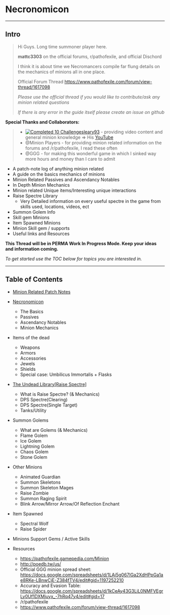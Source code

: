 # Necronomicon

---

## Intro

> Hi Guys. Long time summoner player here. 
>
> **mattc3303** on the official forums, r/pathofexile, and official Dischord
>
> I think it is about time we Necromancers compile far flung details on the mechanics of minions all in one place. 
>
> Official Forum Thread https://www.pathofexile.com/forum/view-thread/1617098
>
> *Please use the official thread if you would like to contribute/ask any minion related questions*
>
> *If there is any error in the guide itself please create an issue on github*

**Special Thanks and Collaborators:**

> - [![Completed 10 Challenges](https://web.poecdn.com/image/icons/achievements/10.png?v=12)leary93](https://www.pathofexile.com/account/view-profile/leary93) - providing video content and general minion knowledge => His [YouTube](https://www.youtube.com/channel/UCfzgUpVcv6wzrs5TwKZaGJQ) 
> - @Minion Players - for providing minion related information on the forums and /r/pathofexile, I read these often
> - @GGG - for making this wonderful game in which I sinked way more hours and money than I care to admit

- A patch-note log of anything minion related
- A guide on the basics mechanics of minions
- Minion Related Passives and Ascendancy Notables
- In Depth Minion Mechanics
- Minion related Unique items/Interesting unique interactions
- Raise Spectre Library
  - Very Detailed information on every useful spectre in the game from skills used, locations, videos, ect
- Summon Golem Info
- Skill gem Minions
- Item Spawned Minions
- Minion Skill gem / supports
- Useful links and Resources

**This Thread will be in PERMA Work In Progress Mode. Keep your ideas and information coming.**

*To get started use the TOC below for topics you are interested in.*

---

## Table of Contents

- [Minion Related Patch Notes](https://github.com/Mattc33/Necronomicon/blob/master/patchNotes.md)

- [Necronomicon](https://github.com/Mattc33/Necronomicon/blob/master/Necronomicon.md)

  - The Basics
  - Passives
  - Ascendancy Notables
  - Minion Mechanics

- Items of the dead

  - Weapons
  - Armors
  - Accessories
  - Jewels
  - Shields
  - Special case: Umbilicus Immortalis + Flasks

- [The Undead Library[Raise Spectre]](https://github.com/Mattc33/Necronomicon/blob/master/UndeadLibrary.md)

  - What is Raise Spectre? (& Mechanics)
  - DPS Spectre(Clearing)
  - DPS Spectre(Single Target)
  - Tanks/Utility

- Summon Golems

  - What are Golems (& Mechanics)
  - Flame Golem
  - Ice Golem
  - Lightning Golem
  - Chaos Golem
  - Stone Golem

- Other Minions

  - Animated Guardian
  - Summon Skeletons
  - Summon Skeleton Mages
  - Raise Zombie
  - Summon Raging Spirit
  - Blink Arrow/Mirror Arrow/Of Reflection Enchant

- Item Spawned

  - Spectral Wolf
  - Raise Spider

- Minions Support Gems / Active Skills

- Resources

  - https://pathofexile.gamepedia.com/Minion
  - http://poedb.tw/us/
  - Official GGG minion spread sheet: https://docs.google.com/spreadsheets/d/1LAi5g067lGa2XdHPpGa1ae8RKe-LBnwCjE-Z384fTV4/edit#gid=1197252210
  - Accuracy and Evasion Table: https://docs.google.com/spreadsheets/d/1kCeAy43G3LiL0NMFVEgrLy0Uf1DXMjuyx_-7hRq47y4/edit#gid=17
  - /r/pathofexile
  - https://www.pathofexile.com/forum/view-thread/1617098

  ​

  ​